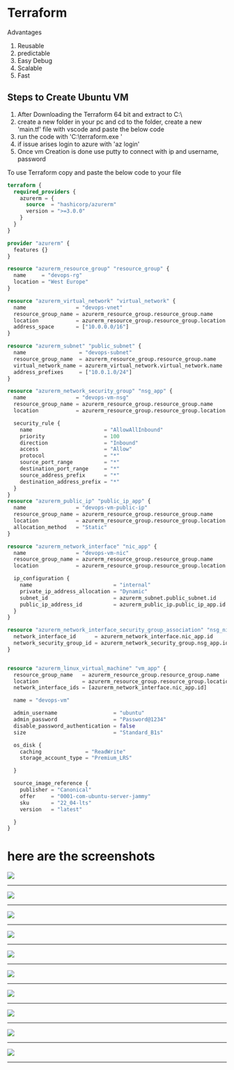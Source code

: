 # Terraform

Advantages

1. Reusable
2. predictable
3. Easy Debug
4. Scalable
5. Fast

## Steps to Create Ubuntu VM

1. After Downloading the Terraform 64 bit and extract to C:\
2. create a new folder in your pc and cd to the folder, create a new 'main.tf' file with vscode and paste the below code 
3. run the code with 'C:\terraform.exe <command>' 
4. if issue arises login to azure with 'az login'
5. Once vm Creation is done use putty to connect with ip and username, password

To use Terraform copy and paste the below code to your file

```tf
terraform {
  required_providers {
    azurerm = {
      source  = "hashicorp/azurerm"
      version = ">=3.0.0"
    }
  }
}

provider "azurerm" {
  features {}
}

resource "azurerm_resource_group" "resource_group" {
  name     = "devops-rg"
  location = "West Europe"
}

resource "azurerm_virtual_network" "virtual_network" {
  name                = "devops-vnet"
  resource_group_name = azurerm_resource_group.resource_group.name
  location            = azurerm_resource_group.resource_group.location
  address_space       = ["10.0.0.0/16"]
}

resource "azurerm_subnet" "public_subnet" {
  name                 = "devops-subnet"
  resource_group_name  = azurerm_resource_group.resource_group.name
  virtual_network_name = azurerm_virtual_network.virtual_network.name
  address_prefixes     = ["10.0.1.0/24"]
}

resource "azurerm_network_security_group" "nsg_app" {
  name                = "devops-vm-nsg"
  resource_group_name = azurerm_resource_group.resource_group.name
  location            = azurerm_resource_group.resource_group.location

  security_rule {
    name                       = "AllowAllInbound"
    priority                   = 100
    direction                  = "Inbound"
    access                     = "Allow"
    protocol                   = "*"
    source_port_range          = "*"
    destination_port_range     = "*"
    source_address_prefix      = "*"
    destination_address_prefix = "*"
  }
}
resource "azurerm_public_ip" "public_ip_app" {
  name                = "devops-vm-public-ip"
  resource_group_name = azurerm_resource_group.resource_group.name
  location            = azurerm_resource_group.resource_group.location
  allocation_method   = "Static"
}

resource "azurerm_network_interface" "nic_app" {
  name                = "devops-vm-nic"
  resource_group_name = azurerm_resource_group.resource_group.name
  location            = azurerm_resource_group.resource_group.location

  ip_configuration {
    name                          = "internal"
    private_ip_address_allocation = "Dynamic"
    subnet_id                     = azurerm_subnet.public_subnet.id
    public_ip_address_id          = azurerm_public_ip.public_ip_app.id
  }
}

resource "azurerm_network_interface_security_group_association" "nsg_nic_app" {
  network_interface_id      = azurerm_network_interface.nic_app.id
  network_security_group_id = azurerm_network_security_group.nsg_app.id
}


resource "azurerm_linux_virtual_machine" "vm_app" {
  resource_group_name   = azurerm_resource_group.resource_group.name
  location              = azurerm_resource_group.resource_group.location
  network_interface_ids = [azurerm_network_interface.nic_app.id]

  name = "devops-vm"

  admin_username                  = "ubuntu"
  admin_password                  = "Password@1234"
  disable_password_authentication = false
  size                            = "Standard_B1s"

  os_disk {
    caching              = "ReadWrite"
    storage_account_type = "Premium_LRS"

  }

  source_image_reference {
    publisher = "Canonical"
    offer     = "0001-com-ubuntu-server-jammy"
    sku       = "22_04-lts"
    version   = "latest"

  }
}
```



# here are the screenshots

![](img/terraform-vm-01.png)

<hr>
  
![](img/terraform-vm-02.png)
<hr>
  
![](img/terraform-vm-03.png)
<hr>
  
![](img/terraform-vm-04.png)
<hr>
  
![](img/terraform-vm-05.png)
<hr>
  
![](img/terraform-vm-06.png)
<hr>
  
![](img/terraform-vm-07.png)
<hr>
  
![](img/terraform-vm-08.png)
<hr>
  
![](img/terraform-vm-09.png)
<hr>
  
![](img/terraform-vm-10.png)
<hr>
  